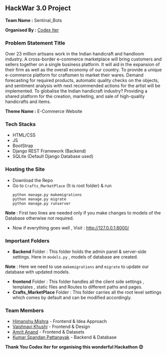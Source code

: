 ## HackWar 3.0 Project

**Team Name :** Sentinal_Bots

**Organised By :** [Codex Iter](http://github.com/codex-iter)

### Problem Statement Title
Over 23 million artisans work in the Indian handicraft and handloom industry. A cross-border e-commerce marketplace will bring customers and sellers together on a single business platform. It will aid in the expansion of their firm as well as the overall economy of our country.
To provide a unique e-commerce platform for craftsmen to market their wares. Demand forecasting for required products, automatic quality checks on the objects, and sentiment analysis with next recommended actions for the artist will be implemented.
To globalise the Indian handicraft industry? Providing a shared platform for the creation, marketing, and sale of high-quality handicrafts and items.

**Theme Name :** E-Commerce Website

### Tech Stacks 
- HTML/CSS
- JS
- BootStrap
- Django REST Framework (Backend)
- SQLite (Default Django Database used)

### Hosting the Site
- Download the Repo
- Go to `Crafts_MarketPlace` (It is root folder) & run 
   ```
   python manage.py makemigrations
   python manage.py migrate
   python manage.py runserver
   ```
**Note** : First two lines are needed only if you make changes to models of the Database otherwise not required.
- Now if everything goes well , Visit : http://127.0.0.1:8000/

### Important Folders
- **Backend** Folder : This folder holds the admin panel & server-side settings. Here in `models.py` , models of database are created. 
 
 **Note** : Here we need to use `makemigrations` and `migrate` to update our database with updated models.
 - **frontend** Folder : This folder handles all the client side settings , templates , static files and Routes to different paths and pages.
 - **Crafts_MarketPlace** Folder : This folder carries all the root level settings which comes by default and can be modified accordingly.

### Team Members
- [Himanshu Mishra](https://github.com/himanshu251001) - Frontend & Idea Approach
- [Vaishnavi Khushi](https://github.com/vaishnavikhushi14) - Frontend & Design
- [Amrit Anand](https://github.com/Amrit232) - Frontend & Datasets
- [Kumar Spandan Pattanayak](https://github.com/5p7Ro0t) - Backend & Database
 
**Thank You Codex Iter for organising this wonderful Hackathon :blush:**
